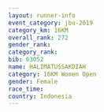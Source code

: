 ```yaml
---
layout: runner-info 
event_category: jbu-2019 
category_km: 16KM  
overall_rank: 272
gender_rank: 
category_rank: 
bib: 63052
name: HALIMATUSSAKDIAH
category: 16KM Women Open
gender: Female
race_time: 
country: Indonesia
---
```


